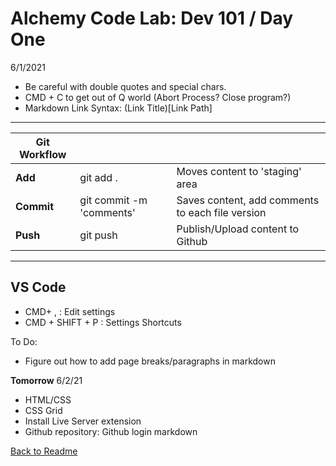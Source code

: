 # Alchemy Code Lab: Dev 101 / Day One 
6/1/2021

* Be careful with double quotes and special chars. 
* CMD + C to get out of Q world (Abort Process? Close program?)
* Markdown Link Syntax: (Link Title)[Link Path]

***

|**Git Workflow**    |                |               |
|------------|--------------------------|--------------------------------------------------|
| **Add**    | git add .                | Moves content to 'staging' area                  |
| **Commit** | git commit -m 'comments' | Saves content, add comments to each file version |
| **Push**   | git push                 | Publish/Upload content to Github  

***


## VS Code
 - CMD+ , : Edit settings
 - CMD + SHIFT + P : Settings Shortcuts

 To Do:

 * Figure out how to add page breaks/paragraphs in markdown


**Tomorrow** 6/2/21
* HTML/CSS
* CSS Grid
* Install Live Server extension
* Github repository: Github login markdown 


[Back to Readme](../README.md)



